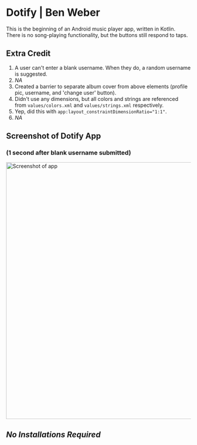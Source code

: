 # **Dotify** | Ben Weber
This is the beginning of an Android music player app, written in Kotlin. There is no song-playing functionality, but the buttons still respond to taps.

## Extra Credit
1. A user can't enter a blank username. When they do, a random username is suggested.
2. _NA_
3. Created a barrier to separate album cover from above elements (profile pic, username, and 'change user' button).
4. Didn't use any dimensions, but all colors and strings are referenced from `values/colors.xml` and `values/strings.xml` respectively.
5. Yep, did this with `app:layout_constraintDimensionRatio="1:1"`.
6. _NA_

## Screenshot of Dotify App
### (1 second after blank username submitted)
<image src="./preview.png" alt="Screenshot of app" height=700/>


## _No Installations Required_

